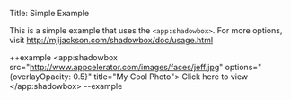 Title: Simple Example

This is a simple example that uses the `<app:shadowbox>`. For more options, visit http://mjijackson.com/shadowbox/doc/usage.html

++example
<app:shadowbox src="http://www.appcelerator.com/images/faces/jeff.jpg" options="{overlayOpacity: 0.5}" title="My Cool Photo">
	Click here to view
</app:shadowbox>
--example